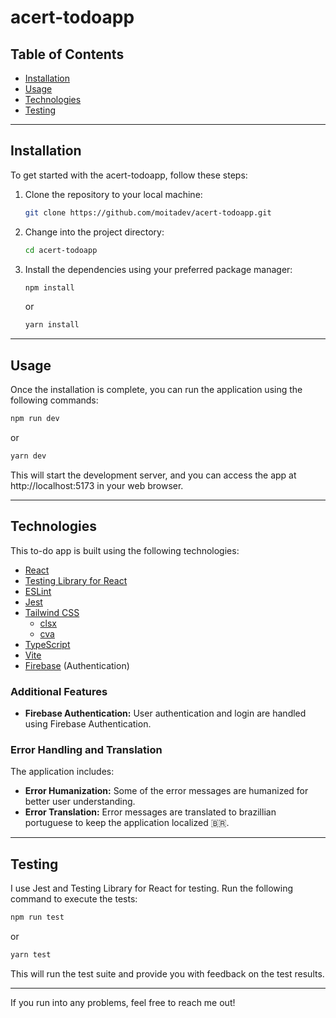 # acert-todoapp

## Table of Contents

- [Installation](#installation)
- [Usage](#usage)
- [Technologies](#technologies)
- [Testing](#testing)

---

## Installation

To get started with the acert-todoapp, follow these steps:

1. Clone the repository to your local machine:

   ```bash
   git clone https://github.com/moitadev/acert-todoapp.git
   ```

2. Change into the project directory:

   ```bash
   cd acert-todoapp
   ```

3. Install the dependencies using your preferred package manager:

   ```bash
   npm install
   ```

   or

   ```bash
   yarn install
   ```

---

## Usage

Once the installation is complete, you can run the application using the following commands:

```bash
npm run dev
```

or

```bash
yarn dev
```

This will start the development server, and you can access the app at http://localhost:5173 in your web browser.

---

## Technologies

This to-do app is built using the following technologies:

- [React](https://reactjs.org/)
- [Testing Library for React](https://testing-library.com/react/)
- [ESLint](https://eslint.org/)
- [Jest](https://jestjs.io/)
- [Tailwind CSS](https://tailwindcss.com/)
  - [clsx](https://www.npmjs.com/package/clsx)
  - [cva](https://cva.style/docs)
- [TypeScript](https://www.typescriptlang.org/)
- [Vite](https://vitejs.dev/)
- [Firebase](https://firebase.google.com/) (Authentication)

### Additional Features

- **Firebase Authentication:** User authentication and login are handled using Firebase Authentication.

### Error Handling and Translation

The application includes:

- **Error Humanization:** Some of the error messages are humanized for better user understanding.
- **Error Translation:** Error messages are translated to brazillian portuguese to keep the application localized 🇧🇷.

---

## Testing

I use Jest and Testing Library for React for testing. Run the following command to execute the tests:

```bash
npm run test
```

or

```bash
yarn test
```

This will run the test suite and provide you with feedback on the test results.

---

If you run into any problems, feel free to reach me out!